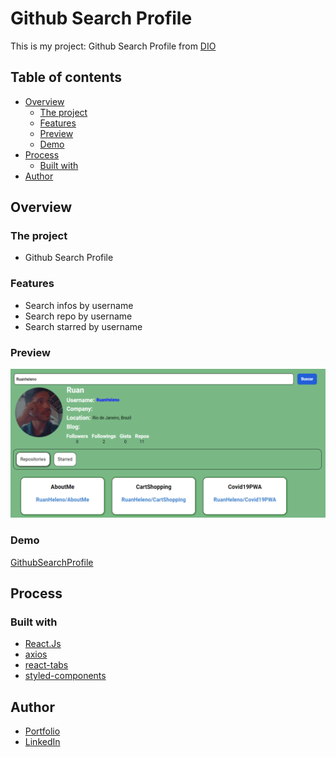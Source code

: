 # Github Search Profile

This is my project: Github Search Profile from [DIO](https://web.dio.me)

## Table of contents

- [Overview](#overview)
  - [The project](#the-project)
  - [Features](#features)
  - [Preview](#preview)
  - [Demo](#demo)
- [Process](#process)
  - [Built with](#built-with)
- [Author](#author)

## Overview

### The project

- Github Search Profile 

### Features

- Search infos by username
- Search repo by username
- Search starred by username

### Preview

![Project](./image/GithubSearchProfile.png)

### Demo

[GithubSearchProfile](https://githubsearchprofiles.netlify.app)

## Process

### Built with

- [React.Js](https://en.reactjs.org)
- [axios](https://www.npmjs.com/package/axios)
- [react-tabs](https://www.npmjs.com/package/react-tabs)
- [styled-components](https://styled-components.com/)

## Author

- [Portfolio](https://ruanheleno.github.io)
- [LinkedIn](https://www.linkedin.com/in/ruanheleno/)